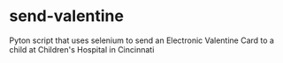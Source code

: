 # send-valentine
Pyton script that uses selenium to send an Electronic Valentine Card to a child at Children's Hospital in Cincinnati

